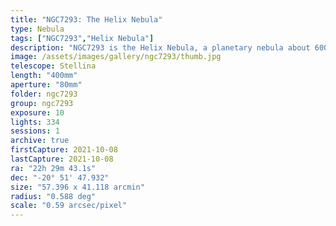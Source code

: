 ```yaml
---
title: "NGC7293: The Helix Nebula"
type: Nebula
tags: ["NGC7293","Helix Nebula"]
description: "NGC7293 is the Helix Nebula, a planetary nebula about 600 - 700 light years from Earth. It's distinctive shape has given it the nicknames 'Eye of God' and 'Eye of Sauron.' From my location it never rises more than 30 degrees above the horizon so it was a tricky one to observe."
image: /assets/images/gallery/ngc7293/thumb.jpg
telescope: Stellina
length: "400mm"
aperture: "80mm"
folder: ngc7293
group: ngc7293
exposure: 10
lights: 334
sessions: 1
archive: true
firstCapture: 2021-10-08 
lastCapture: 2021-10-08
ra: "22h 29m 43.1s"
dec: "-20° 51' 47.932"
size: "57.396 x 41.118 arcmin"
radius: "0.588 deg"
scale: "0.59 arcsec/pixel"
---
```

